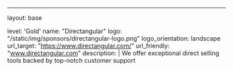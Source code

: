 ---
layout: base

level: 'Gold'
name: "Directangular"
logo: "/static/img/sponsors/directangular-logo.png"
logo_orientation: landscape
url_target: "https://www.directangular.com/"
url_friendly: "www.directangular.com"
description: |
    We offer exceptional direct selling tools backed by top-notch
    customer support
